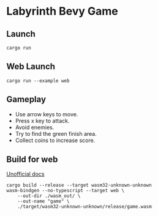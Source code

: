 # Labyrinth Bevy Game

## Launch
`cargo run`

## Web Launch
`cargo run --example web`

## Gameplay
- Use arrow keys to move.
- Press x key to attack.
- Avoid enemies.
- Try to find the green finish area.
- Collect coins to increase score.

## Build for web
[Unofficial docs](https://bevy-cheatbook.github.io/platforms/wasm/webpage.html)
```
cargo build --release --target wasm32-unknown-unknown
wasm-bindgen --no-typescript --target web \
    --out-dir ./wasm_out/ \
    --out-name "game" \
    ./target/wasm32-unknown-unknown/release/game.wasm
```

